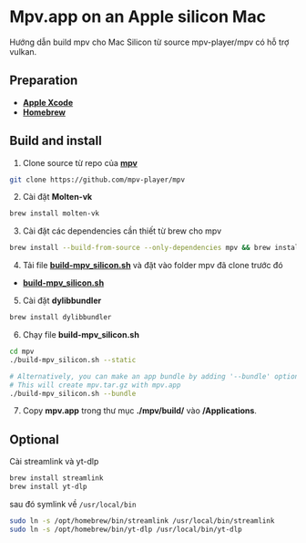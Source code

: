 # Mpv.app on an Apple silicon Mac

Hướng dẫn build mpv cho Mac Silicon từ source mpv-player/mpv có hỗ trợ vulkan.

## Preparation

- [**Apple Xcode**](https://developer.apple.com/xcode/)
- [**Homebrew**](https://brew.sh/)

## Build and install

1. Clone source từ repo của [**mpv**](https://github.com/mpv-player/mpv.git)

```sh
git clone https://github.com/mpv-player/mpv
```

2. Cài đặt **Molten-vk**

```sh
brew install molten-vk
```

3. Cài đặt các dependencies cần thiết từ brew cho mpv

```sh
brew install --build-from-source --only-dependencies mpv && brew install libplacebo
```

4. Tải file [**build-mpv_silicon.sh**](https://github.com/tranthanhxhong/mpv-arm/blob/main/build-mpv_silicon.sh) và đặt vào folder mpv đã clone trước đó

- [**build-mpv_silicon.sh**](https://github.com/tranthanhxhong/mpv-arm/blob/main/build-mpv_silicon.sh)

5. Cài đặt **dylibbundler**

```sh
brew install dylibbundler
```

6. Chạy file **build-mpv_silicon.sh**

```sh
cd mpv
./build-mpv_silicon.sh --static

# Alternatively, you can make an app bundle by adding '--bundle' option
# This will create mpv.tar.gz with mpv.app
./build-mpv_silicon.sh --bundle
```

7. Copy **mpv.app** trong thư mục **./mpv/build/** vào **/Applications**.

## Optional

Cài streamlink và yt-dlp

```sh
brew install streamlink
brew install yt-dlp
```

sau đó symlink về `/usr/local/bin`

```sh
sudo ln -s /opt/homebrew/bin/streamlink /usr/local/bin/streamlink
sudo ln -s /opt/homebrew/bin/yt-dlp /usr/local/bin/yt-dlp
```
